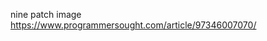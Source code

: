 

nine patch image
https://www.programmersought.com/article/97346007070/


<!--stackedit_data:
eyJoaXN0b3J5IjpbMTIyNTg0NjEyMl19
-->